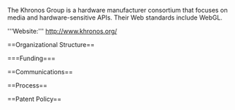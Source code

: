 The Khronos Group is a hardware manufacturer consortium that focuses on media and hardware-sensitive APIs. Their Web standards include WebGL.

'''Website:''' http://www.khronos.org/

==Organizational Structure==

===Funding===

==Communications==

==Process==

==Patent Policy==